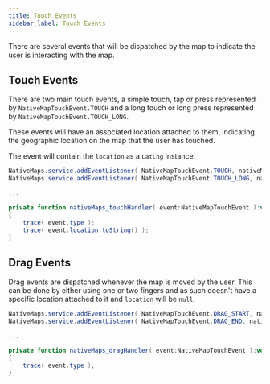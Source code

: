 ```yaml
---
title: Touch Events
sidebar_label: Touch Events
---
```


There are several events that will be dispatched by the map to indicate the user is interacting with the map.


## Touch Events

There are two main touch events, a simple touch, tap or press represented by `NativeMapTouchEvent.TOUCH` 
and a long touch or long press represented by `NativeMapTouchEvent.TOUCH_LONG`.

These events will have an associated location attached to them, indicating the geographic location 
on the map that the user has touched.

The event will contain the `location` as a `LatLng` instance.

```actionscript
NativeMaps.service.addEventListener( NativeMapTouchEvent.TOUCH, nativeMaps_touchHandler );
NativeMaps.service.addEventListener( NativeMapTouchEvent.TOUCH_LONG, nativeMaps_touchHandler );

...

private function nativeMaps_touchHandler( event:NativeMapTouchEvent ):void
{
	trace( event.type );
	trace( event.location.toString() );
}
```



## Drag Events

Drag events are dispatched whenever the map is moved by the user. 
This can be done by either using one or two fingers and as such doesn't have a specific location
attached to it and `location` will be `null`. 


```actionscript
NativeMaps.service.addEventListener( NativeMapTouchEvent.DRAG_START, nativeMaps_dragHandler );
NativeMaps.service.addEventListener( NativeMapTouchEvent.DRAG_END, nativeMaps_dragHandler );

...

private function nativeMaps_dragHandler( event:NativeMapTouchEvent ):void
{
	trace( event.type );
}
```



